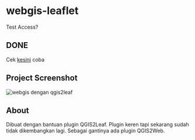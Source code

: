 # webgis-leaflet
Test Access? 

## DONE
Cek <a href="https://rifkifau.github.io/webgis-leaflet">kesini</a> coba

## Project Screenshot
![webgis dengan qgis2leaf](https://user-images.githubusercontent.com/24805357/35444840-5c9b2500-02e2-11e8-8f3f-901bd5d39e73.jpg)

## About
Dibuat dengan bantuan plugin QGIS2Leaf. Plugin keren tapi sekarang sudah tidak dikembangkan lagi. Sebagai gantinya ada plugin QGIS2Web.
